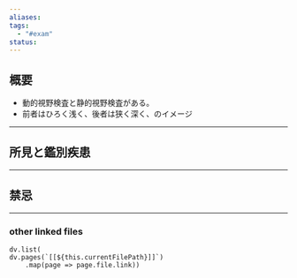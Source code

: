 ```yaml
---
aliases: 
tags:
  - "#exam"
status:
---
```

## 概要
- 動的視野検査と静的視野検査がある。
- 前者はひろく浅く、後者は狭く深く、のイメージ
---
## 所見と鑑別疾患
---
## 禁忌
---
### other linked files
```dataviewjs
dv.list(
dv.pages(`[[${this.currentFilePath}]]`)
	.map(page => page.file.link))
```
